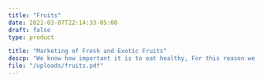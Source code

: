```yaml
---
title: "Fruits"
date: 2021-03-07T22:14:33-05:00
draft: false
type: product

title: "Marketing of Fresh and Exotic Fruits"
descp: "We know how important it is to eat healthy, For this reason we are committed to bringing a little health to all parts of the world where they want to enjoy the pleasure of a fresh and completely natural fruit, our products: avocade, Mamon, Papaya, cantaloupe, Mango, Tamarillo, Maracuya, Sapote, Coconut."
file: "/uploads/fruits.pdf"
---
```


